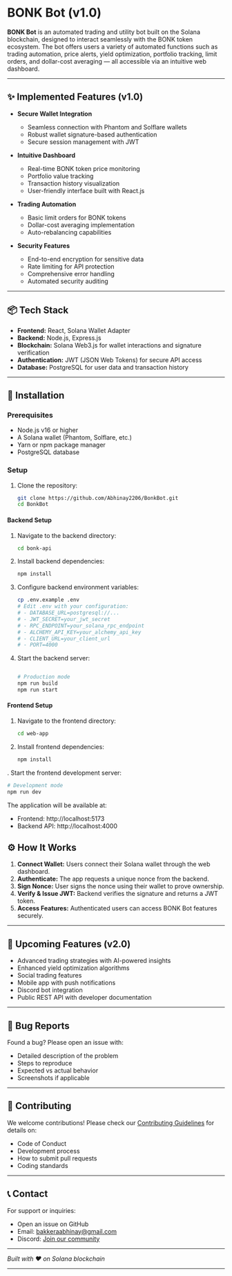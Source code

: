 # BONK Bot (v1.0)

**BONK Bot** is an automated trading and utility bot built on the Solana blockchain, designed to interact seamlessly with the BONK token ecosystem. The bot offers users a variety of automated functions such as trading automation, price alerts, yield optimization, portfolio tracking, limit orders, and dollar-cost averaging — all accessible via an intuitive web dashboard.

---

## ✨ Implemented Features (v1.0)

- **Secure Wallet Integration**
  - Seamless connection with Phantom and Solflare wallets
  - Robust wallet signature-based authentication
  - Secure session management with JWT

- **Intuitive Dashboard**
  - Real-time BONK token price monitoring
  - Portfolio value tracking
  - Transaction history visualization
  - User-friendly interface built with React.js

- **Trading Automation**
  - Basic limit orders for BONK tokens
  - Dollar-cost averaging implementation
  - Auto-rebalancing capabilities

- **Security Features**
  - End-to-end encryption for sensitive data
  - Rate limiting for API protection
  - Comprehensive error handling
  - Automated security auditing

---

## 📦 Tech Stack

- **Frontend:**  React, Solana Wallet Adapter
- **Backend:** Node.js, Express.js
- **Blockchain:** Solana Web3.js for wallet interactions and signature verification
- **Authentication:** JWT (JSON Web Tokens) for secure API access
- **Database:** PostgreSQL for user data and transaction history

---

## 🔧 Installation

### Prerequisites

- Node.js v16 or higher
- A Solana wallet (Phantom, Solflare, etc.)
- Yarn or npm package manager
- PostgreSQL database

### Setup

1. Clone the repository:
   ```bash
   git clone https://github.com/Abhinay2206/BonkBot.git
   cd BonkBot
   ```

#### Backend Setup

1. Navigate to the backend directory:
   ```bash
   cd bonk-api
   ```

2. Install backend dependencies:
   ```bash
   npm install
   ```

3. Configure backend environment variables:
   ```bash
   cp .env.example .env
   # Edit .env with your configuration:
   # - DATABASE_URL=postgresql://...
   # - JWT_SECRET=your_jwt_secret
   # - RPC_ENDPOINT=your_solana_rpc_endpoint
   # - ALCHEMY_API_KEY=your_alchemy_api_key
   # - CLIENT_URL=your_client_url
   # - PORT=4000
   ```

4. Start the backend server:
   ```bash

   # Production mode
   npm run build
   npm run start
   ```

#### Frontend Setup

1. Navigate to the frontend directory:
   ```bash
   cd web-app
   ```

2. Install frontend dependencies:
   ```bash
   npm install
   ```


. Start the frontend development server:
   ```bash
   # Development mode
   npm run dev

   ```

The application will be available at:
- Frontend: http://localhost:5173
- Backend API: http://localhost:4000

## ⚙️ How It Works

1. **Connect Wallet:** Users connect their Solana wallet through the web dashboard.
2. **Authenticate:** The app requests a unique nonce from the backend.
3. **Sign Nonce:** User signs the nonce using their wallet to prove ownership.
4. **Verify & Issue JWT:** Backend verifies the signature and returns a JWT token.
5. **Access Features:** Authenticated users can access BONK Bot features securely.

---

## 🔮 Upcoming Features (v2.0)

* Advanced trading strategies with AI-powered insights
* Enhanced yield optimization algorithms
* Social trading features
* Mobile app with push notifications
* Discord bot integration
* Public REST API with developer documentation

---

## 🐛 Bug Reports

Found a bug? Please open an issue with:
- Detailed description of the problem
- Steps to reproduce
- Expected vs actual behavior
- Screenshots if applicable

---

## 🤝 Contributing

We welcome contributions! Please check our [Contributing Guidelines](CONTRIBUTING.md) for details on:
- Code of Conduct
- Development process
- How to submit pull requests
- Coding standards

---

## 📞 Contact

For support or inquiries:
- Open an issue on GitHub
- Email: [bakkeraabhinay@gmail.com](mailto:bakkeraabhinay@gmail.com)
- Discord: [Join our community](https://discord.gg/bonkbot)

---

*Built with ❤️ on Solana blockchain*

---
